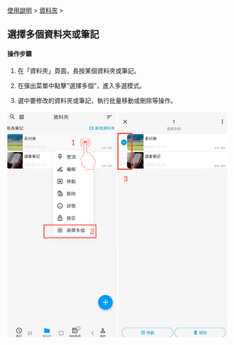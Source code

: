 [使用說明](/dragonnest/drawnote/manual/zh-tw) > [資料夾](/dragonnest/drawnote/manual/zh-tw/folder) >

選擇多個資料夾或筆記
---

#### 操作步驟
1. 在「資料夾」頁面，長按某個資料夾或筆記。

2. 在彈出菜單中點擊“選擇多個”，進入多選模式。

3. 選中要修改的資料夾或筆記，執行批量移動或刪除等操作。

![](imgs/select_multiple_folders_or_note.png)